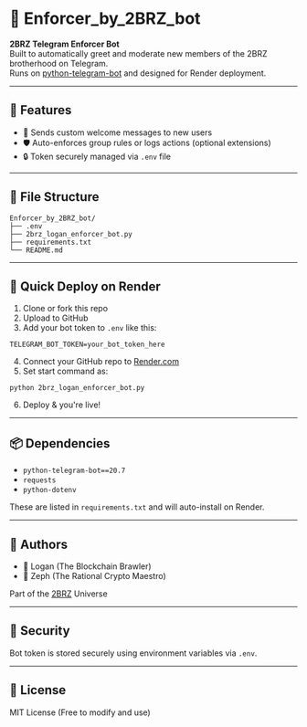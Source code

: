 # 🤖 Enforcer_by_2BRZ_bot

**2BRZ Telegram Enforcer Bot**  
Built to automatically greet and moderate new members of the 2BRZ brotherhood on Telegram.  
Runs on [python-telegram-bot](https://github.com/python-telegram-bot/python-telegram-bot) and designed for Render deployment.

---

## 🔧 Features

- 👋 Sends custom welcome messages to new users
- 🛡️ Auto-enforces group rules or logs actions (optional extensions)
- 🔒 Token securely managed via `.env` file

---

## 📂 File Structure

```
Enforcer_by_2BRZ_bot/
├── .env
├── 2brz_logan_enforcer_bot.py
├── requirements.txt
└── README.md
```

---

## 🚀 Quick Deploy on Render

1. Clone or fork this repo
2. Upload to GitHub
3. Add your bot token to `.env` like this:

```
TELEGRAM_BOT_TOKEN=your_bot_token_here
```

4. Connect your GitHub repo to [Render.com](https://render.com/)
5. Set start command as:
```
python 2brz_logan_enforcer_bot.py
```
6. Deploy & you're live!

---

## 📦 Dependencies

- `python-telegram-bot==20.7`
- `requests`
- `python-dotenv`

These are listed in `requirements.txt` and will auto-install on Render.

---

## 🧠 Authors

- 👊 Logan (The Blockchain Brawler)
- 🧠 Zeph (The Rational Crypto Maestro)

Part of the [2BRZ](https://www.2brz.com) Universe

---

## 🔐 Security

Bot token is stored securely using environment variables via `.env`.

---

## 📜 License

MIT License (Free to modify and use)
